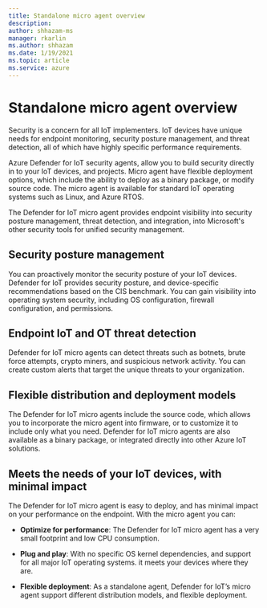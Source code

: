 ```yaml
---
title: Standalone micro agent overview 
description: 
author: shhazam-ms
manager: rkarlin
ms.author: shhazam
ms.date: 1/19/2021
ms.topic: article
ms.service: azure
---
```


# Standalone micro agent overview

Security is a concern for all IoT implementers. IoT devices have unique needs for endpoint monitoring, security posture management, and threat detection, all of which have highly specific performance requirements. 

Azure Defender for IoT security agents, allow you to build security directly in to your IoT devices, and projects. Micro agent have flexible deployment options, which include the ability to deploy as a binary package, or modify source code. The micro agent is available for standard IoT operating systems such as Linux, and Azure RTOS. 

The Defender for IoT micro agent provides endpoint visibility into security posture management, threat detection, and integration, into Microsoft's other security tools for unified security management. 

## Security posture management 

You can proactively monitor the security posture of your IoT devices. Defender for IoT provides security posture, and device-specific recommendations based on the CIS benchmark. You can gain visibility into operating system security, including OS configuration, firewall configuration, and permissions. 

## Endpoint IoT and OT threat detection 

Defender for IoT micro agents can detect threats such as botnets, brute force attempts, crypto miners, and suspicious network activity. You can create custom alerts that target the unique threats to your organization. 

## Flexible distribution and deployment models 

The Defender for IoT micro agents include the source code, which allows you to incorporate the micro agent into firmware, or to customize it to include only what you need. Defender for IoT micro agents are also available as a binary package, or integrated directly into other Azure IoT solutions. 

## Meets the needs of your IoT devices, with minimal impact 

The Defender for IoT micro agent is easy to deploy, and has minimal impact on your performance on the endpoint. With the micro agent you can:

- **Optimize for performance**: The Defender for IoT micro agent has a very small footprint and low CPU consumption.  

- **Plug and play**: With no specific OS kernel dependencies, and support for all major IoT operating systems. it meets your devices where they are. 

- **Flexible deployment**: As a standalone agent, Defender for IoT’s micro agent support different distribution models, and flexible deployment. 

